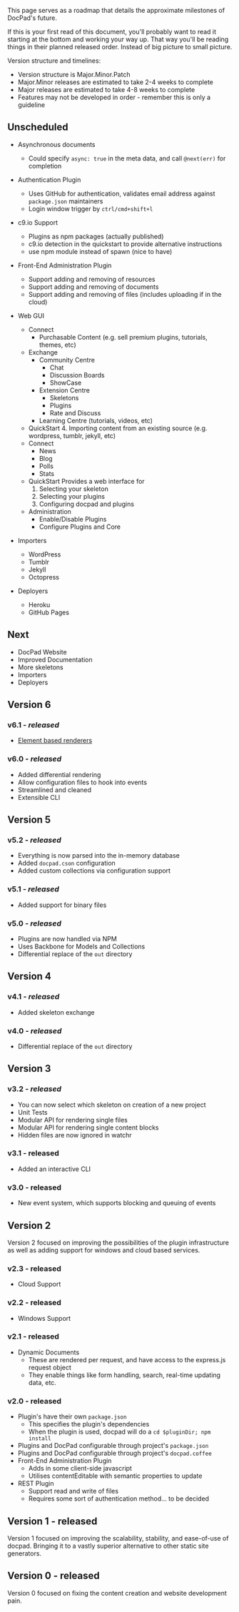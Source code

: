 This page serves as a roadmap that details the approximate milestones of DocPad's future.

If this is your first read of this document, you'll probably want to read it starting at the bottom and working your way up. That way you'll be reading things in their planned released order. Instead of big picture to small picture.

Version structure and timelines:

- Version structure is Major.Minor.Patch
- Major.Minor releases are estimated to take 2-4 weeks to complete
- Major releases are estimated to take 4-8 weeks to complete
- Features may not be developed in order - remember this is only a guideline


## Unscheduled

- Asynchronous documents
	- Could specify `async: true` in the meta data, and call `@next(err)` for completion

- Authentication Plugin
	- Uses GitHub for authentication, validates email address against `package.json` maintainers
	- Login window trigger by `ctrl/cmd+shift+l`

- c9.io Support
	- Plugins as npm packages (actually published)
	- c9.io detection in the quickstart to provide alternative instructions
	- use npm module instead of spawn (nice to have)

- Front-End Administration Plugin
	- Support adding and removing of resources
	- Support adding and removing of documents
	- Support adding and removing of files (includes uploading if in the cloud)

- Web GUI
	- Connect
		- Purchasable Content (e.g. sell premium plugins, tutorials, themes, etc)
	- Exchange
		- Community Centre
			- Chat
			- Discussion Boards
			- ShowCase
		- Extension Centre
			- Skeletons
			- Plugins
			- Rate and Discuss
		- Learning Centre (tutorials, videos, etc)
	- QuickStart
		4. Importing content from an existing source (e.g. wordpress, tumblr, jekyll, etc)
	- Connect
		- News
		- Blog
		- Polls
		- Stats
	- QuickStart
		Provides a web interface for
		1. Selecting your skeleton
		2. Selecting your plugins
		3. Configuring docpad and plugins
	- Administration
		- Enable/Disable Plugins
		- Configure Plugins and Core

- Importers
	- WordPress
	- Tumblr
	- Jekyll
	- Octopress

- Deployers
	- Heroku
	- GitHub Pages


## Next

- DocPad Website
- Improved Documentation
- More skeletons
- Importers
- Deployers


## Version 6

### v6.1 _**- released**_
- [Element based renderers](https://github.com/bevry/docpad/issues/194)

### v6.0 _**- released**_
- Added differential rendering
- Allow configuration files to hook into events
- Streamlined and cleaned
- Extensible CLI

## Version 5

### v5.2 _**- released**_
- Everything is now parsed into the in-memory database
- Added `docpad.cson` configuration
- Added custom collections via configuration support

### v5.1 _**- released**_
- Added support for binary files

### v5.0 _**- released**_
- Plugins are now handled via NPM
- Uses Backbone for Models and Collections
- Differential replace of the `out` directory


## Version 4

### v4.1 _**- released**_
- Added skeleton exchange

### v4.0 _**- released**_
- Differential replace of the `out` directory


## Version 3

### v3.2 _**- released**_
- You can now select which skeleton on creation of a new project
- Unit Tests
- Modular API for rendering single files
- Modular API for rendering single content blocks
- Hidden files are now ignored in watchr

### v3.1 **- released**
- Added an interactive CLI

### v3.0 **- released**
- New event system, which supports blocking and queuing of events


## Version 2

Version 2 focused on improving the possibilities of the plugin infrastructure as well as adding support for windows and cloud based services.


### v2.3 **- released**
- Cloud Support

### v2.2 **- released**
- Windows Support

### v2.1 **- released**
- Dynamic Documents
	- These are rendered per request, and have access to the express.js request object
	- They enable things like form handling, search, real-time updating data, etc.

### v2.0 **- released**
- Plugin's have their own `package.json`
	- This specifies the plugin's dependencies
	- When the plugin is used, docpad will do a `cd $pluginDir; npm install`
- Plugins and DocPad configurable through project's `package.json`
- Plugins and DocPad configurable through project's `docpad.coffee`
- Front-End Administration Plugin
	- Adds in some client-side javascript
	- Utilises contentEditable with semantic properties to update
- REST Plugin
	- Support read and write of files
	- Requires some sort of authentication method... to be decided

## Version 1 **- released**
Version 1 focused on improving the scalability, stability, and ease-of-use of docpad. Bringing it to a vastly superior alternative to other static site generators.

## Version 0 **- released**
Version 0 focused on fixing the content creation and website development pain.